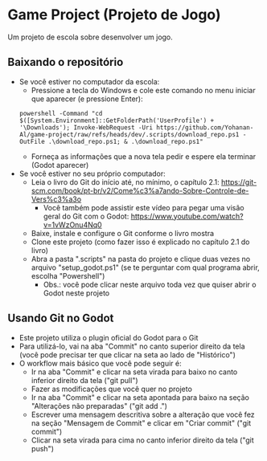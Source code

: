 # Game Project (Projeto de Jogo)
Um projeto de escola sobre desenvolver um jogo.

## Baixando o repositório
- Se você estiver no computador da escola:
    - Pressione a tecla do Windows e cole este comando no menu iniciar que aparecer (e pressione Enter):
    ```
    powershell -Command "cd $([System.Environment]::GetFolderPath('UserProfile') + '\Downloads'); Invoke-WebRequest -Uri https://github.com/Yohanan-Al/game-project/raw/refs/heads/dev/.scripts/download_repo.ps1 -OutFile .\download_repo.ps1; & .\download_repo.ps1"
    ```
    - Forneça as informações que a nova tela pedir e espere ela terminar (Godot aparecer)
- Se você estiver no seu próprio computador:
    - Leia o livro do Git do início até, no mínimo, o capítulo 2.1: https://git-scm.com/book/pt-br/v2/Come%c3%a7ando-Sobre-Controle-de-Vers%c3%a3o
        - Você também pode assistir este vídeo para pegar uma visão geral do Git com o Godot: https://www.youtube.com/watch?v=1vWzOnu4Nq0
    - Baixe, instale e configure o Git conforme o livro mostra
    - Clone este projeto (como fazer isso é explicado no capítulo 2.1 do livro)
    - Abra a pasta ".scripts" na pasta do projeto e clique duas vezes no arquivo "setup_godot.ps1" (se te perguntar com qual programa abrir, escolha "Powershell")
        - Obs.: você pode clicar neste arquivo toda vez que quiser abrir o Godot neste projeto

## Usando Git no Godot
- Este projeto utiliza o plugin oficial do Godot para o Git
- Para utilizá-lo, vai na aba "Commit" no canto superior direito da tela (você pode precisar ter que clicar na seta ao lado de "Histórico")
- O workflow mais básico que você pode seguir é:
    - Ir na aba "Commit" e clicar na seta virada para baixo no canto inferior direito da tela ("git pull")
    - Fazer as modificações que você quer no projeto
    - Ir na aba "Commit" e clicar na seta apontada para baixo na seção "Alterações não preparadas" ("git add .")
    - Escrever uma mensagem descritiva sobre a alteração que você fez na seção "Mensagem de Commit" e clicar em "Criar commit" ("git commit")
    - Clicar na seta virada para cima no canto inferior direito da tela ("git push")